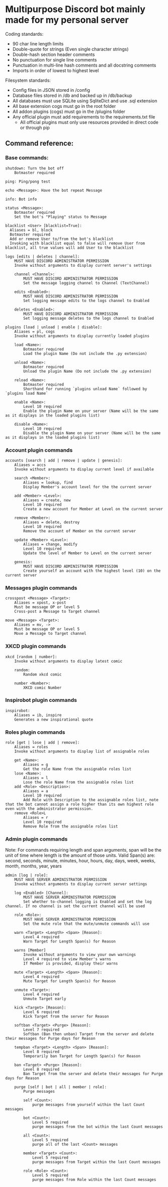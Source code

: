 # Multipurpose Discord bot mainly made for my personal server

Coding standards:
  - 90 char line length limits
  - Double-quote for strings (Even single character strings)
  - Double-hash section header comments
  - No punctuation for single line comments
  - Punctuation in multi-line hash comments and all docstring comments
  - Imports in order of lowest to highest level

Filesystem standards:
  - Config files in JSON stored in /config
  - Database files stored in /db and backed up in /db/backup
  - All databases must use SQLite using SqliteDict and use .sql extension
  - All base extension cogs must go in the root folder
  - All addon plugins (cogs) must go in the /plugins folder
  - Any official plugin must add requirements to the requirements.txt file
    - All official plugins must only use resources provided in direct code or through pip

## Command reference:
### Base commands:
```
shutdown: Turn the bot off
    Botmaster required

ping: Ping/pong test

echo <Message>: Have the bot repeat Message

info: Bot info

status <Message>:
    Botmaster required
    Set the bot's "Playing" status to Message

blacklist <User> [blacklist=True]:
  Aliases = bl, block
  Botmaster required
  Add or remove User to/from the bot's blacklist
  Invoking with blacklist equal to false will remove User from blacklist, all true values will add User to the blacklist

logs [edits | deletes | channel]:
    MUST HAVE DISCORD ADMINISTRATOR PERMISSION
    Invoke without arguments to display current server's settings

    channel <Channel>:
        MUST HAVE DISCORD ADMINISTRATOR PERMISSION
        Set the message logging channel to Channel (TextChannel)

    edits <Enabled>:
        MUST HAVE DISCORD ADMINISTRATOR PERMISSION
        Set logging message edits to the logs channel to Enabled

    deletes <Enabled>:
        MUST HAVE DISCORD ADMINISTRATOR PERMISSION
        Set logging message deletes to the logs channel to Enabled

plugins [load | unload | enable | disable]:
    Aliases = pl, cogs
    Invoke without arguments to display currently loaded plugins

    load <Name>:
        Botmaster required
        Load the plugin Name (Do not include the .py extension)

    unload <Name>:
        Botmaster required
        Unload the plugin Name (Do not include the .py extension)

    reload <Name>:
        Botmaster required
        Shorthand for running `plugins unload Name` followed by `plugins load Name`

    enable <Name>:
        Level 10 required
        Enable the plugin Name on your server (Name will be the same as it displays in the loaded plugins list)

    disable <Name>:
        Level 10 required
        Disable the plugin Name on your server (Name will be the same as it displays in the loaded plugins list)
```
### Account plugin commands
```
accounts [search | add | remove | update | genesis]:
    Aliases = accs
    Invoke without arguments to display current level if available

    search <Member>:
        Aliases = lookup, find
        Display Member's account level for the the current server

    add <Member> <Level>:
        Aliases = create, new
        Level 10 required
        Create a new account for Member at Level on the current server

    remove <Member>:
        Aliases = delete, destroy
        Level 10 required
        Remove the account of Member on the current server

    update <Member> <Level>:
        Aliases = change, modify
        Level 10 required
        Update the level of Member to Level on the current server

    genesis:
        MUST HAVE DISCORD ADMINISTRATOR PERMISSION
        Create yourself an account with the highest level (10) on the current server
```
### Messages plugin commands
```
crosspost <Message> <Target>:
    Aliases = xpost, x-post
    Must be message OP or level 5
    Cross-post a Message to Target channel

move <Message> <Target>:
    Aliases = mv, ->
    Must be message OP or level 5
    Move a Message to Target channel
```
### XKCD plugin commands
```
xkcd [random | number]:
    Invoke without arguments to display latest comic

    random:
        Random xkcd comic

    number <Number>:
        XKCD comic Number
```
### Inspirobot plugin commands
```
inspirobot:
    Aliases = ib, inspire
    Generates a new inspirational quote
```
### Roles plugin commands
```
role [get | lose | add | remove]:
    Aliases = roles
    Invoke without arguments to display list of assignable roles

    get <Name>:
        Aliases = g
        Get the role Name from the assignable roles list
    lose <Name>:
        Aliases = l
        Lose the role Name from the assignable roles list
    add <Role> <Description>:
        Aliases = a
        Level 10 required
        Add Role with Description to the assignable roles list, note that the bot cannot assign a role higher than its own highest role even with the administrator permission.
    remove <Role>L
        Aliases = r
        Level 10 required
        Remove Role from the assignable roles list
```
### Admin plugin commands
Note: For commands requiring length and span arguments, span will be the unit of time where length is the amount of those units.
Valid Span(s) are: second, seconds, minute, minutes, hour, hours, day, days, week, weeks, month, months, year, years
```
admin [log | role]:
    MUST HAVE SERVER ADMINISTRATOR PERMISSION
    Invoke without arguments to display current server settings

    log <Enabled> [Channel]:
        MUST HAVE SERVER ADMINISTRATOR PERMISSION
        Set whether to-channel logging is Enabled and set the log channel. If no channel is set the current channel will be used

    role <Role>:
        MUST HAVE SERVER ADMINISTRATOR PERMISSION
        Set the mute role that the mute/unmute commands will use

    warn <Target> <Length> <Span> [Reason]:
        Level 4 required
        Warn Target for Length Span(s) for Reason

    warns [Member]
        Invoke without arguments to view your own warnings
        Level 4 required to view Member's warns
        If Member is provided, display their warns

    mute <Target> <Length> <Span> [Reason]:
        Level 4 required
        Mute Target for Length Span(s) for Reason

    unmute <Target>:
        Level 4 required
        Unmute Target early

    kick <Target> [Reason]:
        Level 6 required
        Kick Target from the server for Reason

    softban <Target> <Purge> [Reason]:
        Level 7 required
        Softban (Ban then unban) Target from the server and delete their messages for Purge days for Reason

    tempban <Target> <Length> <Span> [Reason]:
        Level 8 required
        Temporarily ban Target for Length Span(s) for Reason

    ban <Target> <Purge> [Reason]:
        Level 8 required
        Ban Target from the server and delete their messages for Purge days for Reason

    purge [self | bot | all | member | role]:
        Purge messages

        self <Count>:
            purge messages from yourself within the last Count messages

        bot <Count>:
            Level 5 required
            purge messages from the bot within the last Count messages

        all <Count>:
            Level 5 required
            purge all of the last <Count> messages

        member <Target> <Count>:
            Level 5 required
            purge messages from Target within the last Count messages

        role <Role> <Count>:
            Level 5 required
            purge messages from Role within the last Count messages
```